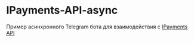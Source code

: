 # IPayments-API-async
Пример асинхронного Telegram бота для взаимодействия с [IPayments API](https://telegra.ph/IPayments-API-02-09)
